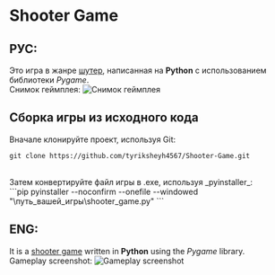 # Shooter Game
## РУС:
Это игра в жанре [шутер](https://ru.wikipedia.org/wiki/%D0%A8%D1%83%D1%82%D0%B5%D1%80), написанная на **Python** с использованием библиотеки *Pygame*.\
Снимок геймплея:
![Снимок геймплея](https://i.ibb.co/px3fr6Y/gameplay-screenshot.jpg)
## Сборка игры из исходного кода
Вначале клонируйте проект, используя Git:<br>
```
git clone https://github.com/tyriksheyh4567/Shooter-Game.git
```
<br>
Затем конвертируйте файл игры в .exe, используя _pyinstaller_:<br>
```pip
pyinstaller --noconfirm --onefile --windowed "\путь_вашей_игры\shooter_game.py"
```

## ENG:
It is a [shooter game](https://en.wikipedia.org/wiki/Shooter_game) written in **Python** using the *Pygame* library.\
Gameplay screenshot:
![Gameplay screenshot](https://i.ibb.co/px3fr6Y/gameplay-screenshot.jpg)
